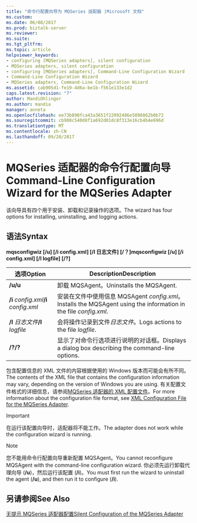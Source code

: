 ```yaml
---
title: "命令行配置向导为 MQSeries 适配器 |Microsoft 文档"
ms.custom: 
ms.date: 06/08/2017
ms.prod: biztalk-server
ms.reviewer: 
ms.suite: 
ms.tgt_pltfrm: 
ms.topic: article
helpviewer_keywords:
- configuring [MQSeries adapters], silent configuration
- MQSeries adapters, silent configuration
- configuring [MQSeries adapters], Command-Line Configuration Wizard
- Command-Line Configuration Wizard
- MQSeries adapters, Command-Line Configuration Wizard
ms.assetid: cab905d1-fe19-4d6a-be1b-f561e133e1d2
caps.latest.revision: "7"
author: MandiOhlinger
ms.author: mandia
manager: anneta
ms.openlocfilehash: ee73b890fca43a3651f22092486e5898862b0b72
ms.sourcegitcommit: cb908c540d8f1a692d01dc8f313e16cb4b4e696d
ms.translationtype: MT
ms.contentlocale: zh-CN
ms.lasthandoff: 09/20/2017
---
```

# <a name="command-line-configuration-wizard-for-the-mqseries-adapter"></a><span data-ttu-id="58a9d-102">MQSeries 适配器的命令行配置向导</span><span class="sxs-lookup"><span data-stu-id="58a9d-102">Command-Line Configuration Wizard for the MQSeries Adapter</span></span>
<span data-ttu-id="58a9d-103">该向导具有四个用于安装、卸载和记录操作的选项。</span><span class="sxs-lookup"><span data-stu-id="58a9d-103">The wizard has four options for installing, uninstalling, and logging actions.</span></span>  
  
## <a name="syntax"></a><span data-ttu-id="58a9d-104">语法</span><span class="sxs-lookup"><span data-stu-id="58a9d-104">Syntax</span></span>  
 <span data-ttu-id="58a9d-105">**mqsconfigwiz [/u] [/i config.xml] [/l 日志文件] [/？]**</span><span class="sxs-lookup"><span data-stu-id="58a9d-105">**mqsconfigwiz [/u] [/i config.xml] [/l logfile] [/?]**</span></span>  
  
|<span data-ttu-id="58a9d-106">选项</span><span class="sxs-lookup"><span data-stu-id="58a9d-106">Option</span></span>|<span data-ttu-id="58a9d-107">Description</span><span class="sxs-lookup"><span data-stu-id="58a9d-107">Description</span></span>|  
|------------|-----------------|  
|<span data-ttu-id="58a9d-108">**/u**</span><span class="sxs-lookup"><span data-stu-id="58a9d-108">**/u**</span></span>|<span data-ttu-id="58a9d-109">卸载 MQSAgent。</span><span class="sxs-lookup"><span data-stu-id="58a9d-109">Uninstalls the MQSAgent.</span></span>|  
|<span data-ttu-id="58a9d-110">**/i** *config.xml*</span><span class="sxs-lookup"><span data-stu-id="58a9d-110">**/i** *config.xml*</span></span>|<span data-ttu-id="58a9d-111">安装在文件中使用信息 MQSAgent *config.xml*。</span><span class="sxs-lookup"><span data-stu-id="58a9d-111">Installs the MQSAgent using the information in the file *config.xml*.</span></span>|  
|<span data-ttu-id="58a9d-112">**/l** *日志文件*</span><span class="sxs-lookup"><span data-stu-id="58a9d-112">**/l** *logfile*</span></span>|<span data-ttu-id="58a9d-113">会将操作记录到文件*日志文件*。</span><span class="sxs-lookup"><span data-stu-id="58a9d-113">Logs actions to the file *logfile*.</span></span>|  
|<span data-ttu-id="58a9d-114">**/?**</span><span class="sxs-lookup"><span data-stu-id="58a9d-114">**/?**</span></span>|<span data-ttu-id="58a9d-115">显示了对命令行选项进行说明的对话框。</span><span class="sxs-lookup"><span data-stu-id="58a9d-115">Displays a dialog box describing the command-line options.</span></span>|  
  
 <span data-ttu-id="58a9d-116">包含配置信息的 XML 文件的内容根据使用的 Windows 版本而可能会有所不同。</span><span class="sxs-lookup"><span data-stu-id="58a9d-116">The contents of the XML file that contains the configuration information may vary, depending on the version of Windows you are using.</span></span> <span data-ttu-id="58a9d-117">有关配置文件格式的详细信息，请参阅[MQSeries 适配器的 XML 配置文件](../core/xml-configuration-file-for-the-mqseries-adapter.md)。</span><span class="sxs-lookup"><span data-stu-id="58a9d-117">For more information about the configuration file format, see [XML Configuration File for the MQSeries Adapter](../core/xml-configuration-file-for-the-mqseries-adapter.md).</span></span>  
  
> [!IMPORTANT]
>  <span data-ttu-id="58a9d-118">在运行该配置向导时，适配器将不能工作。</span><span class="sxs-lookup"><span data-stu-id="58a9d-118">The adapter does not work while the configuration wizard is running.</span></span>  
  
> [!NOTE]
>  <span data-ttu-id="58a9d-119">您不能用命令行配置向导重新配置 MQSAgent。</span><span class="sxs-lookup"><span data-stu-id="58a9d-119">You cannot reconfigure MQSAgent with the command-line configuration wizard.</span></span> <span data-ttu-id="58a9d-120">你必须先运行卸载代理向导 (**/u**)，然后运行该配置 (**/i**)。</span><span class="sxs-lookup"><span data-stu-id="58a9d-120">You must first run the wizard to uninstall the agent (**/u**), and then run it to configure (**/i**).</span></span>  
  
## <a name="see-also"></a><span data-ttu-id="58a9d-121">另请参阅</span><span class="sxs-lookup"><span data-stu-id="58a9d-121">See Also</span></span>  
 [<span data-ttu-id="58a9d-122">无提示 MQSeries 适配器配置</span><span class="sxs-lookup"><span data-stu-id="58a9d-122">Silent Configuration of the MQSeries Adapter</span></span>](../core/silent-configuration-of-the-mqseries-adapter.md)